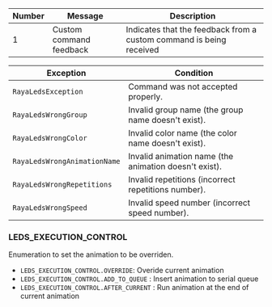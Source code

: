 | Number |Message |Description|
| --- | --- |---|
| 1  | Custom command feedback | Indicates that the feedback from a custom command is being received |

| Exception |  Condition |
| --- | --- |
| `RayaLedsException` |Command was not accepted properly. |
| `RayaLedsWrongGroup` |Invalid group name (the group name doesn't exist).|
| `RayaLedsWrongColor` |Invalid color name (the color name doesn't exist).|
| `RayaLedsWrongAnimationName` |Invalid animation name (the animation doesn't exist).|
| `RayaLedsWrongRepetitions` |Invalid repetitions (incorrect repetitions number).|
| `RayaLedsWrongSpeed` |Invalid speed number (incorrect speed number).|

### LEDS_EXECUTION_CONTROL
Enumeration to set the animation to be overriden.

* `LEDS_EXECUTION_CONTROL.OVERRIDE`: Overide current animation
* `LEDS_EXECUTION_CONTROL.ADD_TO_QUEUE` : Insert animation to serial queue
* `LEDS_EXECUTION_CONTROL.AFTER_CURRENT` : Run animation at the end of current animation